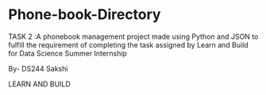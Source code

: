 # Phone-book-Directory

TASK 2 :A phonebook management project made using Python and JSON to fulfill the requirement of completing the task assigned by Learn and Build for Data Science Summer Internship

By- DS244 Sakshi

LEARN AND BUILD
